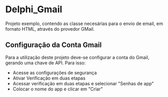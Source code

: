 # Delphi_Gmail

Projeto exemplo, contendo as classe necesárias para o envio de email, em fornato HTML, através do provedor GMail.

## Configuração da Conta Gmail

Para a utilização deste projeto deve-se configurar a conta do Gmail, gerando uma chave de API. Para isso:
- Acesse as configurações de segurança
- Ativar Verificação em duas etapas
- Acessar verificação em duas etapas e selecionar "Senhas de app"
- Colocar o nome do app e clicar em "Criar"
